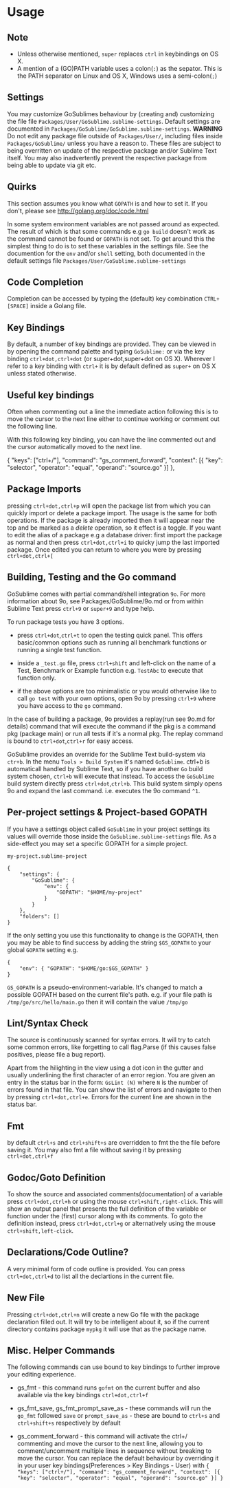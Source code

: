 Usage
=====

Note
----

* Unless otherwise mentioned, `super` replaces `ctrl` in keybindings on OS X.
* A mention of a (GO)PATH variable uses a colon(`:`) as the sepator.
This is the PATH separator on Linux and OS X, Windows uses a semi-colon(`;`)

Settings
--------

You may customize GoSublimes behaviour by (creating and) customizing the file file `Packages/User/GoSublime.sublime-settings`. Default settings are documented in `Packages/GoSublime/GoSublime.sublime-settings`. **WARNING** Do not edit any package file outside of `Packages/User/`, including files inside `Packages/GoSublime/` unless you have a reason to. These files are subject to being overritten on update of the respective package and/or Sublime Text itself. You may also inadvertently prevent the respective package from being able to update via git etc.

Quirks
------

This section assumes you know what `GOPATH` is and how to set it. If you don't, please see http://golang.org/doc/code.html

In some system environment variables are not passed around as expected.
The result of which is that some commands e.g `go build` doesn't work
as the command cannot be found or `GOPATH` is not set. To get around this
the simplest thing to do is to set these variables in the settings file.
See the documention for the `env` and/or `shell` setting, both documented in the default
settings file `Packages/User/GoSublime.sublime-settings`

Code Completion
---------------

Completion can be accessed by typing the (default) key combination `CTRL+[SPACE]` inside a Golang file.

Key Bindings
------------

By default, a number of key bindings are provided. They can be viewed in by opening the command palette
and typing `GoSublime:` or via the key binding `ctrl+dot,ctrl+dot` (or super+dot,super+dot on OS X).
Wherever I refer to a key binding with `ctrl+` it is by default defined as `super+` on OS X unless stated otherwise.

Useful key bindings
-------------------

Often when commenting out a line the immediate action following this is to move the cursor to the next line either to continue working or comment out the following line.

With this following key binding, you can have the line commented out and the cursor automatically moved to the next line.

{ "keys": ["ctrl+/"], "command": "gs_comment_forward", "context": [{ "key": "selector", "operator": "equal", "operand": "source.go" }] },

Package Imports
---------------

pressing `ctrl+dot,ctrl+p` will open the package list from which you can quickly import or delete a package import.
The usage is the same for both operations. If the package is already imported then it will appear near the top
and be marked as a *delete* operation, so it effect is a toggle. If you want to edit the alias of a package e.g
a database driver: first import the package as normal and then press `ctrl+dot,ctrl+i` to quicky jump
the last imported package. Once edited you can return to where you were by pressing `ctrl+dot,ctrl+[`

Building, Testing and the Go command
------------------------------------

GoSublime comes with partial command/shell integration `9o`. For more information about 9o, see Packages/GoSublime/9o.md
or from within Sublime Text press `ctrl+9` or `super+9` and type help.

To run package tests you have 3 options.

* press `ctrl+dot`,`ctrl+t` to open the testing quick panel. This offers basic/common options such
as running all benchmark functions or running a single test function.

* inside a `_test.go` file, press `ctrl+shift` and left-click on the name of a Test, Benchmark or Example
function e.g. `TestAbc` to execute that function only.

* if the above options are too minimalistic or you would otherwise like to call `go test` with your own options,
open 9o by pressing `ctrl+9` where you have access to the `go` command.

In the case of building a package, 9o provides a replay(run see 9o.md for details) command that will execute
the command if the pkg is a command pkg (package main) or run all tests if it's a normal pkg.
The replay command is bound to `ctrl+dot`,`ctrl+r` for easy access.

GoSublime provides an override for the Sublime Text build-system via `ctr+b`. In the menu `Tools > Build System` it's named `GoSublime`.
ctrl+b is automaticall handled by Sublime Text, so if you have another `Go` build system chosen, `ctrl+b`
will execute that instead. To access the `GoSublime` build system directly press `ctrl+dot`,`ctrl+b`.
This build system simply opens 9o and expand the last command. i.e. executes the 9o command `^1`.

Per-project  settings & Project-based GOPATH
------------------------------

If you have a settings object called `GoSublime` in your project settings its values will override those
inside the `GoSublime.sublime-settings` file. As a side-effect you may set a specific GOPATH for a simple
project.

`my-project.sublime-project`

	{
	    "settings": {
	        "GoSublime": {
	            "env": {
	            	"GOPATH": "$HOME/my-project"
	            }
	        }
	    },
	    "folders": []
	}

If the only setting you use this functionality to change is the GOPATH, then you may be able to find
success by adding the string `$GS_GOPATH` to your global `GOPATH` setting e.g.

	{
		"env": { "GOPATH": "$HOME/go:$GS_GOPATH" }
	}


`GS_GOPATH` is a pseudo-environment-variable.
It's changed to match a possible GOPATH based on the current file's path. e.g. if your file path is
`/tmp/go/src/hello/main.go` then it will contain the value `/tmp/go`

Lint/Syntax Check
-----------------

The source is continuously scanned for syntax errors. It will try to catch some common errors, like
forgetting to call flag.Parse (if this causes false positives, please file a bug report).

Apart from the hilighting in the view using a dot icon in the gutter and usually underlining the
first character of an error region. You are given an entry in the status bar in the form: `GsLint (N)`
where `N` is the number of errors found in that file. You can show the list of errors and navigate to
then by pressing `ctrl+dot,ctrl+e`. Errors for the current line are shown in the status bar.

Fmt
---

by default `ctrl+s` and `ctrl+shift+s` are overridden to fmt the the file before saving it. You may also
fmt a file without saving it by pressing `ctrl+dot,ctrl+f`

Godoc/Goto Definition
---------------------

To show the source and associated comments(documentation) of a variable press `ctrl+dot,ctrl+h` or
using the mouse `ctrl+shift,right-click`. This will show an output panel that presents the full
definition of the variable or function under the (first) cursor along with its comments.
To goto the definition instead, press `ctrl+dot,ctrl+g` or alternatively using the mouse `ctrl+shift,left-click`.

Declarations/Code Outline?
--------------------------

A very minimal form of code outline is provided. You can press `ctrl+dot,ctrl+d` to list all the declartions
in the current file.

New File
--------

Pressing `ctrl+dot,ctrl+n` will create a new Go file with the package declaration filled out.
It will try to be intelligent about it, so if the current directory contains package `mypkg` it will use that as the package name.

Misc. Helper Commands
---------------------

The following commands can use bound to key bindings to further improve your editing experience.

* gs_fmt - this command runs `gofmt` on the current buffer and also available via the key bindings `ctrl+dot,ctrl+f`

* gs_fmt_save, gs_fmt_prompt_save_as - these commands will run the `go_fmt` followed `save` or `prompt_save_as` - these are bound to `ctrl+s` and `ctrl+shift+s` respectively by default

* gs_comment_forward - this command will activate the ctrl+/ commenting and move the cursor to the next line, allowing you to comment/uncomment multiple lines in sequence without breaking to move the cursor. You can replace the default behaviour by overriding it in your user key bindings(Preferences > Key Bindings - User) with `{ "keys": ["ctrl+/"], "command": "gs_comment_forward", "context": [{ "key": "selector", "operator": "equal", "operand": "source.go" }] }`
